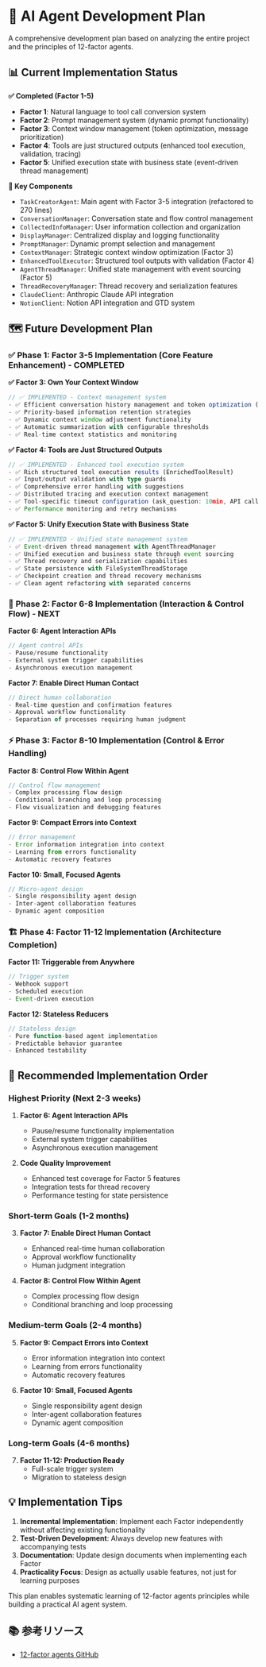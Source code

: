 # 🎯 AI Agent Development Plan

A comprehensive development plan based on analyzing the entire project and the principles of 12-factor agents.

## 📊 Current Implementation Status

**✅ Completed (Factor 1-5)**
- **Factor 1**: Natural language to tool call conversion system
- **Factor 2**: Prompt management system (dynamic prompt functionality)  
- **Factor 3**: Context window management (token optimization, message prioritization)
- **Factor 4**: Tools are just structured outputs (enhanced tool execution, validation, tracing)
- **Factor 5**: Unified execution state with business state (event-driven thread management)

**📁 Key Components**
- `TaskCreatorAgent`: Main agent with Factor 3-5 integration (refactored to 270 lines)
- `ConversationManager`: Conversation state and flow control management
- `CollectedInfoManager`: User information collection and organization
- `DisplayManager`: Centralized display and logging functionality
- `PromptManager`: Dynamic prompt selection and management
- `ContextManager`: Strategic context window optimization (Factor 3)
- `EnhancedToolExecutor`: Structured tool outputs with validation (Factor 4)
- `AgentThreadManager`: Unified state management with event sourcing (Factor 5)
- `ThreadRecoveryManager`: Thread recovery and serialization features
- `ClaudeClient`: Anthropic Claude API integration
- `NotionClient`: Notion API integration and GTD system

## 🗺️ Future Development Plan

### ✅ **Phase 1: Factor 3-5 Implementation (Core Feature Enhancement) - COMPLETED**

**✅ Factor 3: Own Your Context Window**
```typescript
// ✅ IMPLEMENTED - Context management system
- ✅ Efficient conversation history management and token optimization (30-60% token savings)
- ✅ Priority-based information retention strategies
- ✅ Dynamic context window adjustment functionality
- ✅ Automatic summarization with configurable thresholds
- ✅ Real-time context statistics and monitoring
```

**✅ Factor 4: Tools are Just Structured Outputs**
```typescript
// ✅ IMPLEMENTED - Enhanced tool execution system
- ✅ Rich structured tool execution results (EnrichedToolResult)
- ✅ Input/output validation with type guards
- ✅ Comprehensive error handling with suggestions
- ✅ Distributed tracing and execution context management
- ✅ Tool-specific timeout configuration (ask_question: 10min, API calls: 30s)
- ✅ Performance monitoring and retry mechanisms
```

**✅ Factor 5: Unify Execution State with Business State**
```typescript
// ✅ IMPLEMENTED - Unified state management system
- ✅ Event-driven thread management with AgentThreadManager
- ✅ Unified execution and business state through event sourcing
- ✅ Thread recovery and serialization capabilities
- ✅ State persistence with FileSystemThreadStorage
- ✅ Checkpoint creation and thread recovery mechanisms
- ✅ Clean agent refactoring with separated concerns
```

### 🔧 **Phase 2: Factor 6-8 Implementation (Interaction & Control Flow) - NEXT**

**Factor 6: Agent Interaction APIs**
```typescript
// Agent control APIs
- Pause/resume functionality
- External system trigger capabilities
- Asynchronous execution management
```

**Factor 7: Enable Direct Human Contact**
```typescript
// Direct human collaboration
- Real-time question and confirmation features
- Approval workflow functionality
- Separation of processes requiring human judgment
```

### ⚡ **Phase 3: Factor 8-10 Implementation (Control & Error Handling)**

**Factor 8: Control Flow Within Agent**
```typescript
// Control flow management
- Complex processing flow design
- Conditional branching and loop processing
- Flow visualization and debugging features
```

**Factor 9: Compact Errors into Context**
```typescript
// Error management
- Error information integration into context
- Learning from errors functionality
- Automatic recovery features
```

**Factor 10: Small, Focused Agents**
```typescript
// Micro-agent design
- Single responsibility agent design
- Inter-agent collaboration features
- Dynamic agent composition
```

### 🏗️ **Phase 4: Factor 11-12 Implementation (Architecture Completion)**

**Factor 11: Triggerable from Anywhere**
```typescript
// Trigger system
- Webhook support
- Scheduled execution
- Event-driven execution
```

**Factor 12: Stateless Reducers**
```typescript
// Stateless design
- Pure function-based agent implementation
- Predictable behavior guarantee
- Enhanced testability
```

## 🚀 Recommended Implementation Order

### **Highest Priority (Next 2-3 weeks)**
1. **Factor 6: Agent Interaction APIs**
   - Pause/resume functionality implementation
   - External system trigger capabilities
   - Asynchronous execution management

2. **Code Quality Improvement**
   - Enhanced test coverage for Factor 5 features
   - Integration tests for thread recovery
   - Performance testing for state persistence

### **Short-term Goals (1-2 months)**
3. **Factor 7: Enable Direct Human Contact**
   - Enhanced real-time human collaboration
   - Approval workflow functionality
   - Human judgment integration

4. **Factor 8: Control Flow Within Agent**
   - Complex processing flow design
   - Conditional branching and loop processing

### **Medium-term Goals (2-4 months)**
5. **Factor 9: Compact Errors into Context**
   - Error information integration into context
   - Learning from errors functionality
   - Automatic recovery features

6. **Factor 10: Small, Focused Agents**
   - Single responsibility agent design
   - Inter-agent collaboration features
   - Dynamic agent composition

### **Long-term Goals (4-6 months)**
7. **Factor 11-12: Production Ready**
   - Full-scale trigger system
   - Migration to stateless design

## 💡 Implementation Tips

1. **Incremental Implementation**: Implement each Factor independently without affecting existing functionality
2. **Test-Driven Development**: Always develop new features with accompanying tests
3. **Documentation**: Update design documents when implementing each Factor
4. **Practicality Focus**: Design as actually usable features, not just for learning purposes

This plan enables systematic learning of 12-factor agents principles while building a practical AI agent system.

## 📚 参考リソース

- [12-factor agents GitHub](https://github.com/humanlayer/12-factor-agents)